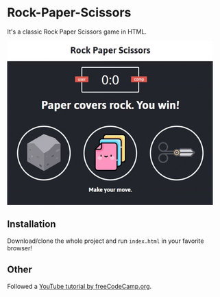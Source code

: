 # Rock-Paper-Scissors

It's a classic Rock Paper Scissors game in HTML.

![](Demo.gif)

## Installation

Download/clone the whole project and run `index.html` in your favorite browser!

## Other

Followed a [YouTube tutorial by freeCodeCamp.org](https://www.youtube.com/watch?v=jaVNP3nIAv0).
